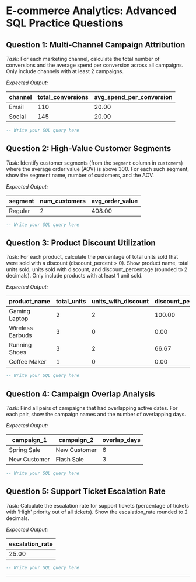 # E-commerce Analytics: Advanced SQL Practice Questions

## Question 1: Multi-Channel Campaign Attribution
*Task:* For each marketing channel, calculate the total number of conversions and the average spend per conversion across all campaigns. Only include channels with at least 2 campaigns.

*Expected Output:*

| channel | total_conversions | avg_spend_per_conversion |
|---------|-------------------|-------------------------|
| Email   | 110               | 20.00                   |
| Social  | 145               | 20.00                   |

```sql
-- Write your SQL query here
```

## Question 2: High-Value Customer Segments
*Task:* Identify customer segments (from the `segment` column in `customers`) where the average order value (AOV) is above 300. For each such segment, show the segment name, number of customers, and the AOV.

*Expected Output:*

| segment  | num_customers | avg_order_value |
|----------|---------------|-----------------|
| Regular  | 2             | 408.00          |

```sql
-- Write your SQL query here
```

## Question 3: Product Discount Utilization
*Task:* For each product, calculate the percentage of total units sold that were sold with a discount (discount_percent > 0). Show product name, total units sold, units sold with discount, and discount_percentage (rounded to 2 decimals). Only include products with at least 1 unit sold.

*Expected Output:*

| product_name    | total_units | units_with_discount | discount_percentage |
|-----------------|-------------|--------------------|---------------------|
| Gaming Laptop   | 2           | 2                  | 100.00              |
| Wireless Earbuds| 3           | 0                  | 0.00                |
| Running Shoes   | 3           | 2                  | 66.67               |
| Coffee Maker    | 1           | 0                  | 0.00                |

```sql
-- Write your SQL query here
```

## Question 4: Campaign Overlap Analysis
*Task:* Find all pairs of campaigns that had overlapping active dates. For each pair, show the campaign names and the number of overlapping days.

*Expected Output:*

| campaign_1    | campaign_2    | overlap_days |
|---------------|---------------|--------------|
| Spring Sale   | New Customer  | 6            |
| New Customer  | Flash Sale    | 3            |

```sql
-- Write your SQL query here
```

## Question 5: Support Ticket Escalation Rate
*Task:* Calculate the escalation rate for support tickets (percentage of tickets with 'High' priority out of all tickets). Show the escalation_rate rounded to 2 decimals.

*Expected Output:*

| escalation_rate |
|-----------------|
| 25.00           |

```sql
-- Write your SQL query here
```

---
